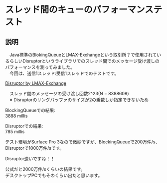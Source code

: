 # スレッド間のキューのパフォーマンステスト

## 説明

　Java標準のBlokingQueueとLMAX-Exchangeという取引所？で使用されているらしいDisruptorというライブラリでのスレッド間でのメッセージ受け渡しのパフォーマンスを測ってみました。  
　今回は、送信1スレッド:受信1スレッドでのテストです。  

[Disruptor by LMAX-Exchange](https://lmax-exchange.github.io/disruptor/ "Disruptor by LMAX-Exchange")

　スレッド間のメッセージの受け渡し回数2^23(N = 8388608)  
　※ Disruptorのリングバッファのサイズが2の乗数しか指定できないため  

BlockingQueueでの結果:  
3888 millis  

Disruptorでの結果:  
785 millis  

テスト環境がSurface Pro 3なので微妙ですが、BlockingQueueで200万件/s、Disruptorで1000万件/sです。  

Disruptor速いですね！！  

公式だと2000万件/sくらいの結果です。  
デスクトップPCでもそのくらい出たと思います。  
